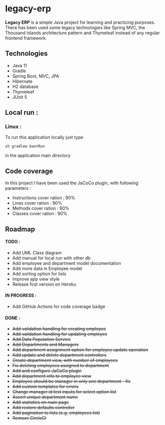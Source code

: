 # legacy-erp

**Legacy ERP** is a simple Java project for learning and practicing purposes. 
There has been used some legacy technologies like Spring MVC, the Thousand Islands architecture
pattern and Thymeleaf instead of any regular frontend framework.

## Technologies

* Java 11
* Gradle
* Spring Boot, MVC, JPA
* Hibernate
* H2 database
* Thymeleaf
* JUnit 5

## Local run :

### Linux :

To run this application locally just type 

`sh gradlew bootRun` 

in the application main directory

## Code coverage

In this project I have been used the JaCoCo plugin, with following parameters :
* Instructions cover ration : 90%
* Lines cover ration : 90%
* Methods cover ration : 90%
* Classes cover ration : 90%

## Roadmap

#### TODO :

* Add UML Class diagram
* Add manual for local run with other db
* Add employee and department model documentation
* Add more data in Employee model
* Add sorting option for lists
* Improve app view style
* Release first version on Heroku

#### IN PROGRESS :

* Add GitHub Actions for code coverage badge

#### DONE :
* ~~Add validation handling for creating employee~~
* ~~Add validation handling for updating employee~~
* ~~Add Data Population Service~~
* ~~Add Departments and Managers~~
* ~~Add department assignment option for employee update operation~~
* ~~Add update and delete department controllers~~
* ~~Create department view, with number of employees~~
* ~~Fix deleting employees assigned to department~~
* ~~Add and configure JaCoCo plugin~~
* ~~Add department info to employee view~~
* ~~Employee should be manager in only one department - fix~~
* ~~Add custom templates for errors~~
* ~~Change manager id text inputs for select option list~~
* ~~Assert unique department name~~
* ~~Add statistics on main page~~
* ~~Add restore defaults controller~~
* ~~Add pagination to lists (e.g. employees list)~~
* ~~Remove CircleCI~~
